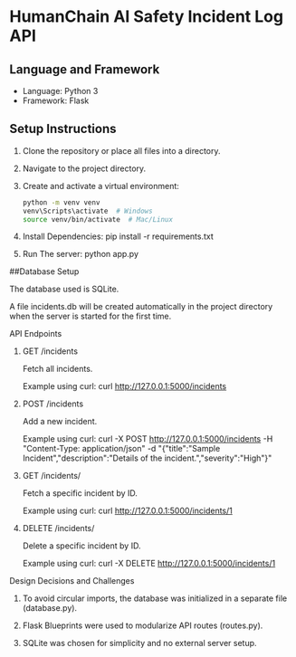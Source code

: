 # HumanChain AI Safety Incident Log API

## Language and Framework
- Language: Python 3
- Framework: Flask

## Setup Instructions

1. Clone the repository or place all files into a directory.
2. Navigate to the project directory.
3. Create and activate a virtual environment:
   ```bash
   python -m venv venv
   venv\Scripts\activate  # Windows
   source venv/bin/activate  # Mac/Linux

4. Install Dependencies:
   pip install -r requirements.txt

5. Run The server:
   python app.py


##Database Setup

The database used is SQLite.

A file incidents.db will be created automatically in the project directory when the server is started for the first time.

API Endpoints

1. GET /incidents

   Fetch all incidents.

   Example using curl:
   curl http://127.0.0.1:5000/incidents


2. POST /incidents

   Add a new incident.

   Example using curl:
   curl -X POST http://127.0.0.1:5000/incidents -H "Content-Type:        application/json" -d "{\"title\":\"Sample Incident\",\"description\":\"Details of the incident.\",\"severity\":\"High\"}"

3. GET /incidents/

   Fetch a specific incident by ID.

   Example using curl:
   curl http://127.0.0.1:5000/incidents/1

4. DELETE /incidents/

   Delete a specific incident by ID.

   Example using curl:
   curl -X DELETE http://127.0.0.1:5000/incidents/1

Design Decisions and Challenges

1. To avoid circular imports, the database was initialized in a separate file  (database.py).

2. Flask Blueprints were used to modularize API routes (routes.py).

3. SQLite was chosen for simplicity and no external server setup.